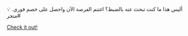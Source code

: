 أليس هذا ما كنت تبحث عنه بالضبط؟ اغتنم الفرصة الآن واحصل على خصم فوري. 💡 #متجر

[Check it out!](https://www.facebook.com/share/17TW2PL6Tj/)